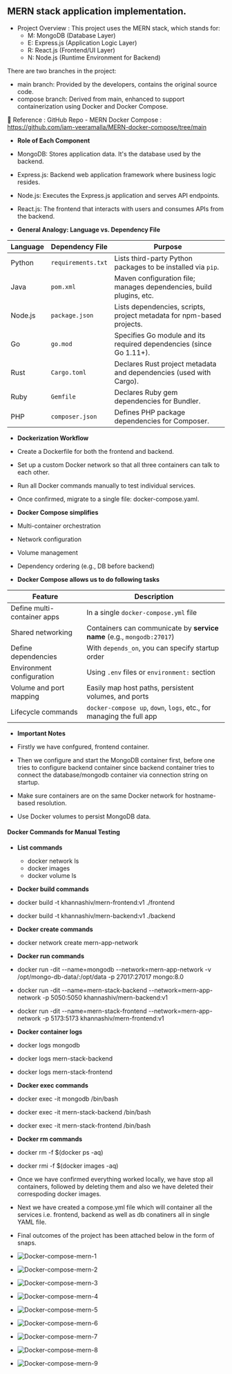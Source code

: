 ## MERN stack application implementation.

- Project Overview : This project uses the MERN stack, which stands for:
    - M: MongoDB (Database Layer)
    - E: Express.js (Application Logic Layer)
    - R: React.js (Frontend/UI Layer)
    - N: Node.js (Runtime Environment for Backend)

There are two branches in the project:
 - main branch: Provided by the developers, contains the original source code.
 - compose branch: Derived from main, enhanced to support containerization using Docker and Docker Compose.

🔗 Reference : GitHub Repo - MERN Docker Compose : https://github.com/iam-veeramalla/MERN-docker-compose/tree/main 

- **Role of Each Component**

 - MongoDB: Stores application data. It's the database used by the backend.
 - Express.js: Backend web application framework where business logic resides.
 - Node.js: Executes the Express.js application and serves API endpoints.
 - React.js: The frontend that interacts with users and consumes APIs from the backend.

- **General Analogy: Language vs. Dependency File**

| **Language** | **Dependency File** | **Purpose**                                                           |
| ------------ | ------------------- | --------------------------------------------------------------------- |
| Python       | `requirements.txt`  | Lists third-party Python packages to be installed via `pip`.          |
| Java         | `pom.xml`           | Maven configuration file; manages dependencies, build plugins, etc.   |
| Node.js      | `package.json`      | Lists dependencies, scripts, project metadata for npm-based projects. |
| Go           | `go.mod`            | Specifies Go module and its required dependencies (since Go 1.11+).   |
| Rust         | `Cargo.toml`        | Declares Rust project metadata and dependencies (used with Cargo).    |
| Ruby         | `Gemfile`           | Declares Ruby gem dependencies for Bundler.                           |
| PHP          | `composer.json`     | Defines PHP package dependencies for Composer.                        |


- **Dockerization Workflow**

- Create a Dockerfile for both the frontend and backend.
- Set up a custom Docker network so that all three containers can talk to each other.
- Run all Docker commands manually to test individual services.
- Once confirmed, migrate to a single file: docker-compose.yaml.

- **Docker Compose simplifies**

- Multi-container orchestration
<!--
Ques   :   What is Multi-Container Orchestration?
Sol    : 
Multi-container orchestration refers to the coordinated setup, deployment, and management of multiple containers that work together as part of an application. For example, a typical MERN app may have:
    -- A MongoDB container (database)
    -- A Node/Express container (backend)
    -- A React container (frontend)
    -- All of these need to run together, communicate over a network, and may depend on each other in a specific order (e.g., backend depends on database).

-->
- Network configuration
- Volume management
- Dependency ordering (e.g., DB before backend)

- **Docker Compose allows us to do following tasks**

| Feature                     | Description                                                            |
| --------------------------- | ---------------------------------------------------------------------- |
| Define multi-container apps | In a single `docker-compose.yml` file                                  |
| Shared networking           | Containers can communicate by **service name** (e.g., `mongodb:27017`) |
| Define dependencies         | With `depends_on`, you can specify startup order                       |
| Environment configuration   | Using `.env` files or `environment:` section                           |
| Volume and port mapping     | Easily map host paths, persistent volumes, and ports                   |
| Lifecycle commands          | `docker-compose up`, `down`, `logs`, etc., for managing the full app   |


- **Important Notes**

- Firstly we have confgured, frontend container.
- Then we configure and start the MongoDB container first, before one tries to configure backend container since backend container tries to connect the database/mongodb container via connection string on startup.
- Make sure containers are on the same Docker network for hostname-based resolution.
- Use Docker volumes to persist MongoDB data.

#### Docker Commands for Manual Testing

 - **List commands**
    - docker network ls
    - docker images
    - docker volume ls

- **Docker build commands**
 - docker build -t khannashiv/mern-frontend:v1 ./frontend
 - docker build -t khannashiv/mern-backend:v1 ./backend

- **Docker create commands**
 - docker network create mern-app-network

- **Docker run commands**
 - docker run -dit --name=mongodb --network=mern-app-network -v /opt/mongo-db-data/:/opt/data -p 27017:27017 mongo:8.0
 - docker run -dit --name=mern-stack-backend --network=mern-app-network -p 5050:5050 khannashiv/mern-backend:v1
 - docker run -dit --name=mern-stack-frontend --network=mern-app-network -p 5173:5173 khannashiv/mern-frontend:v1

- **Docker container logs**
 - docker logs mongodb
 - docker logs mern-stack-backend
 - docker logs mern-stack-frontend

- **Docker exec commands**
 - docker exec -it mongodb /bin/bash
 - docker exec -it mern-stack-backend /bin/bash
 - docker exec -it mern-stack-frontend /bin/bash

- **Docker rm commands**
 - docker rm -f $(docker ps -aq)
 - docker rmi -f $(docker images -aq)

- Once we have confirmed everything worked locally, we have stop all containers, followed by deleting them and also we have deleted their correspoding docker images.
- Next we have created a compose.yml file which will container all the services i.e. frontend, backend as well as db conatiners all in single YAML file.
- Final outcomes of the project has been attached below in the form of snaps.

- ![](../../images/Docker-compose-mern-1.png "Docker-compose-mern-1")
- ![](../../images/Docker-compose-mern-2.png "Docker-compose-mern-2")
- ![](../../images/Docker-compose-mern-3.png "Docker-compose-mern-3")
- ![](../../images/Docker-compose-mern-4.png "Docker-compose-mern-4")
- ![](../../images/Docker-compose-mern-5.png "Docker-compose-mern-5")
- ![](../../images/Docker-compose-mern-6.png "Docker-compose-mern-6")
- ![](../../images/Docker-compose-mern-7.png "Docker-compose-mern-7")
- ![](../../images/Docker-compose-mern-8.png "Docker-compose-mern-8")
- ![](../../images/Docker-compose-mern-9.png "Docker-compose-mern-9")

